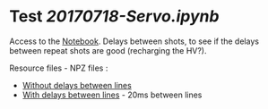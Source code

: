 # Test _20170718-Servo.ipynb_

Access to the [Notebook](/elmo/data/arduiphantom/20170718-Servo.ipynb). Delays between shots, to see if the delays between repeat shots are good (recharging the HV?).

Resource files - NPZ files :

* [Without delays between lines](/elmo/data/arduiphantom/nodelay.npz) 
* [With delays between lines](/elmo/data/arduiphantom/delay.npz) - 20ms between lines
